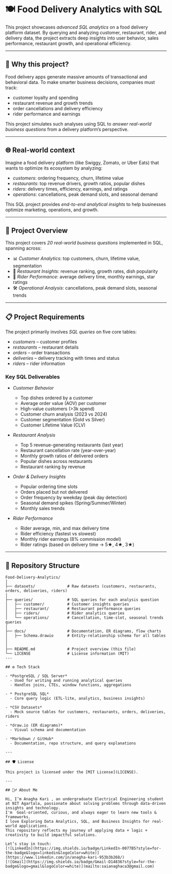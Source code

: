 # 🍽 Food Delivery Analytics with SQL

This project showcases *advanced SQL analytics* on a food delivery platform dataset. By querying and analyzing customer, restaurant, rider, and delivery data, the project extracts deep insights into user behavior, sales performance, restaurant growth, and operational efficiency.

---

## 🎯 Why this project?

Food delivery apps generate massive amounts of transactional and behavioral data. To make smarter business decisions, companies must track:

- customer loyalty and spending  
- restaurant revenue and growth trends  
- order cancellations and delivery efficiency  
- rider performance and earnings  

This project simulates such analyses using SQL to *answer real-world business questions* from a delivery platform’s perspective.

---

## 🌐 Real-world context

Imagine a food delivery platform (like Swiggy, Zomato, or Uber Eats) that wants to optimize its ecosystem by analyzing:

- *customers*: ordering frequency, churn, lifetime value  
- *restaurants*: top revenue drivers, growth ratios, popular dishes  
- *riders*: delivery times, efficiency, earnings, and ratings  
- *operations*: cancellations, peak demand slots, and seasonal demand  

This SQL project provides *end-to-end analytical insights* to help businesses optimize marketing, operations, and growth.

---

## 🧭 Project Overview

This project covers *20 real-world business questions* implemented in SQL, spanning across:

- 📊 *Customer Analytics*: top customers, churn, lifetime value, segmentation  
- 🍔 *Restaurant Insights*: revenue ranking, growth rates, dish popularity  
- 🚴 *Rider Performance*: average delivery time, monthly earnings, star ratings  
- 🛠 *Operational Analysis*: cancellations, peak demand slots, seasonal trends  

---

## 📋 Project Requirements

The project primarily involves *SQL queries* on five core tables:

- *customers* – customer profiles  
- *restaurants* – restaurant details  
- *orders* – order transactions  
- *deliveries* – delivery tracking with times and status  
- *riders* – rider information  

### Key SQL Deliverables

- *Customer Behavior*  
  - Top dishes ordered by a customer  
  - Average order value (AOV) per customer  
  - High-value customers (>3k spend)  
  - Customer churn analysis (2023 vs 2024)  
  - Customer segmentation (Gold vs Silver)  
  - Customer Lifetime Value (CLV)  

- *Restaurant Analysis*  
  - Top 5 revenue-generating restaurants (last year)  
  - Restaurant cancellation rate (year-over-year)  
  - Monthly growth ratios of delivered orders  
  - Popular dishes across restaurants  
  - Restaurant ranking by revenue  

- *Order & Delivery Insights*  
  - Popular ordering time slots  
  - Orders placed but not delivered  
  - Order frequency by weekday (peak day detection)  
  - Seasonal demand spikes (Spring/Summer/Winter)  
  - Monthly sales trends  

- *Rider Performance*  
  - Rider average, min, and max delivery time  
  - Rider efficiency (fastest vs slowest)  
  - Monthly rider earnings (8% commission model)  
  - Rider ratings (based on delivery time → 5★, 4★, 3★)  

---

## 📁 Repository Structure
```plaintext
Food-Delivery-Analytics/
│
├── datasets/              # Raw datasets (customers, restaurants, orders, deliveries, riders)
│
├── queries/               # SQL queries for each analysis question
│   ├── customer/          # Customer insights queries
│   ├── restaurant/        # Restaurant performance queries
│   ├── riders/            # Rider analytics queries
│   └── operations/        # Cancellation, time-slot, seasonal trends queries
│
├── docs/                  # Documentation, ER diagrams, flow charts
│   ├── Schema.drawio      # Entity-relationship schema for all tables
│        
│
├── README.md              # Project overview (this file)
└── LICENSE                # License information (MIT)
---

## ⚙ Tech Stack

- *PostgreSQL / SQL Server*  
  - Used for writing and running analytical queries  
  - Handles joins, CTEs, window functions, aggregations  

- * PostgreSQL SQL*  
  - Core query logic (ETL-lite, analytics, business insights)  

- *CSV Datasets*  
  - Mock source tables for customers, restaurants, orders, deliveries, riders  

- *draw.io (ER diagrams)*  
  - Visual schema and documentation  

- *Markdown / GitHub*  
  - Documentation, repo structure, and query explanations  

---

## 🛡 License

This project is licensed under the [MIT License](LICENSE).

---

## 🙋‍♂ About Me

Hi, I’m Anagha Kari , an undergraduate Electrical Engineering student at NIT Agartala, passionate about solving problems through data-driven insights and technology.
I'm  Goal-oriented, curious, and always eager to learn new tools & frameworks.
I love Exploring Data Analytics, SQL, and Business Insights for real-world applications.
This repository reflects my journey of applying data + logic + creativity to build impactful solutions.

Let’s stay in touch:  
[![LinkedIn](https://img.shields.io/badge/LinkedIn-0077B5?style=for-the-badge&logo=linkedin&logoColor=white)](https://www.linkedin.com/in/anagha-kari-953b3b268/)  
[![Gmail](https://img.shields.io/badge/Gmail-D14836?style=for-the-badge&logo=gmail&logoColor=white)](mailto:saianaghaca3@gmail.com)




